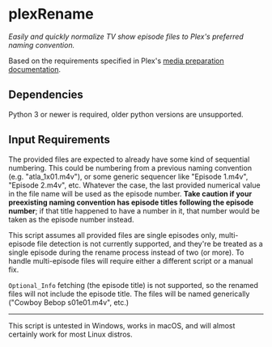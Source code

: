 plexRename
==========

*Easily and quickly normalize TV show episode files to Plex's preferred naming convention.*

Based on the requirements specified in Plex's [media preparation documentation](https://support.plex.tv/hc/en-us/articles/200220687-Naming-Series-Season-Based-TV-Shows).

Dependencies
------------

Python 3 or newer is required, older python versions are unsupported.

Input Requirements
------------------

The provided files are expected to already have some kind of sequential numbering. This could be numbering from a previous naming convention (e.g. "atla_1x01.m4v"), or some generic sequencer like "Episode 1.m4v", "Episode 2.m4v", etc. Whatever the case, the last provided numerical value in the file name will be used as the episode number. __Take caution if your preexisting naming convention has episode titles following the episode number__; if that title happened to have a number in it, that number would be taken as the episode number instead.

This script assumes all provided files are single episodes only, multi-episode file detection is not currently supported, and they're be treated as a single episode during the rename process instead of two (or more). To handle multi-episode files will require either a different script or a manual fix.

`Optional_Info` fetching (the episode title) is not supported, so the renamed files will not include the episode title. The files will be named generically ("Cowboy Bebop s01e01.m4v", etc.) 

------------------

This script is untested in Windows, works in macOS, and will almost certainly work for most Linux distros.
